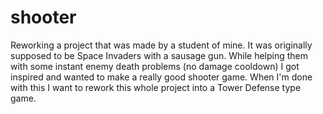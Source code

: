 shooter
=======
Reworking a project that was made by a student of mine. It was originally supposed to be Space Invaders with a sausage gun. While helping them with some instant enemy death problems (no damage cooldown) I got inspired and wanted to make a really good shooter game. When I'm done with this I want to rework this whole project into a Tower Defense type game.